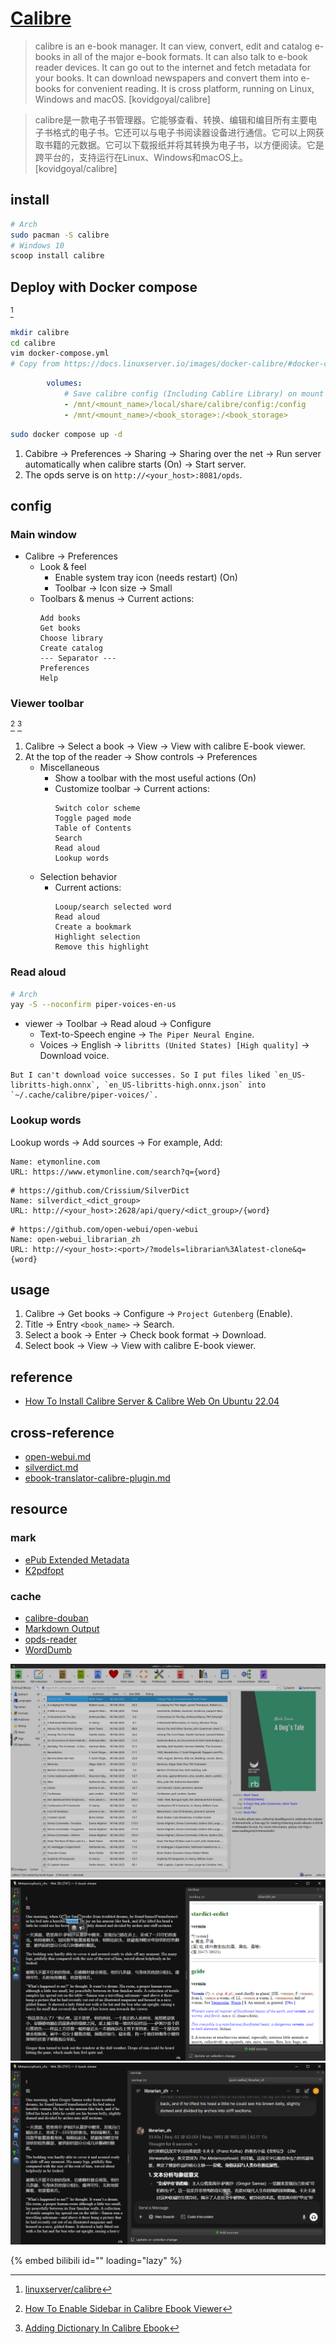 # [Calibre](https://calibre-ebook.com)

> calibre is an e-book manager. It can view, convert, edit and catalog e-books in all of the major e-book formats. It can also talk to e-book reader devices. It can go out to the internet and fetch metadata for your books. It can download newspapers and convert them into e-books for convenient reading. It is cross platform, running on Linux, Windows and macOS. [kovidgoyal/calibre]

> calibre是一款电子书管理器。它能够查看、转换、编辑和编目所有主要电子书格式的电子书。它还可以与电子书阅读器设备进行通信。它可以上网获取书籍的元数据。它可以下载报纸并将其转换为电子书，以方便阅读。它是跨平台的，支持运行在Linux、Windows和macOS上。 [kovidgoyal/calibre]

## install

```sh
# Arch
sudo pacman -S calibre
# Windows 10
scoop install calibre
```

## Deploy with Docker compose

[^1]

```sh
mkdir calibre
cd calibre
vim docker-compose.yml
# Copy from https://docs.linuxserver.io/images/docker-calibre/#docker-compose-recommended-click-here-for-more-info
```

```yaml
		volumes:
			# Save calibre config (Including Cablire Library) on mount disk
			- /mnt/<mount_name>/local/share/calibre/config:/config
			- /mnt/<mount_name>/<book_storage>:/<book_storage>
```

```sh
sudo docker compose up -d
```

1. Cabibre → Preferences → Sharing → Sharing over the net → Run server automatically when calibre starts (On) → Start server.
2. The opds serve is on `http://<your_host>:8081/opds`.

## config

### Main window

- Calibre → Preferences
	- Look & feel
		- Enable system tray icon (needs restart) (On)
		- Toolbar → Icon size → Small
	- Toolbars & menus → Current actions:
		```
		Add books
		Get books
		Choose library
		Create catalog
		--- Separator ---
		Preferences
		Help
		```

### Viewer toolbar

[^2] [^3]

1. Calibre → Select a book → View → View with calibre E-book viewer.
2. At the top of the reader → Show controls → Preferences
	- Miscellaneous
		- Show a toolbar with the most useful actions (On)
		- Customize toolbar → Current actions:
			```
			Switch color scheme
			Toggle paged mode
			Table of Contents
			Search
			Read aloud
			Lookup words
			```
	- Selection behavior
		- Current actions:
			```
			Looup/search selected word
			Read aloud
			Create a bookmark
			Highlight selection
			Remove this highlight
			```

### Read aloud

```sh
# Arch
yay -S --noconfirm piper-voices-en-us
```

- viewer → Toolbar → Read aloud → Configure
	- Text-to-Speech engine → `The Piper Neural Engine`.
	- Voices → English → `libritts (United States) [High quality]` → Download voice.

```admonish question
But I can't download voice successes. So I put files liked `en_US-libritts-high.onnx`, `en_US-libritts-high.onnx.json` into `~/.cache/calibre/piper-voices/`.
```

### Lookup words

Lookup words → Add sources → For example, Add:

```
Name: etymonline.com
URL: https://www.etymonline.com/search?q={word}
```

```
# https://github.com/Crissium/SilverDict
Name: silverdict_<dict_group>
URL: http://<your_host>:2628/api/query/<dict_group>/{word}
```

```
# https://github.com/open-webui/open-webui
Name: open-webui_librarian_zh
URL: http://<your_host>:<port>/?models=librarian%3Alatest-clone&q={word}
```

## usage

1. Calibre → Get books → Configure → `Project Gutenberg` (Enable).
2. Title → Entry `<book_name>` → Search.
3. Select a book → Enter → Check book format → Download.
4. Select book → View → View with calibre E-book viewer.

## reference

- [How To Install Calibre Server & Calibre Web On Ubuntu 22.04](https://kenfavors.com/code/how-to-install-calibre-server-calibre-web-on-ubuntu-22-04/)

## cross-reference

- [open-webui.md](/optWeb/open-webui.md)
- [silverdict.md](/srv/silverdict.md)
- [ebook-translator-calibre-plugin.md](/opt/calibre/ebook-translator-calibre-plugin.md)

## resource

### mark

- [ePub Extended Metadata](https://github.com/un-pogaz/ePub-Extended-Metadata)
- [K2pdfopt](https://www.mobileread.com/forums/showthread.php?t=358911)

### cache

- [calibre-douban](https://github.com/fugary/calibre-douban)
- [Markdown Output](https://www.mobileread.com/forums/showthread.php?p=3978884)
- [opds-reader](https://github.com/steinarb/opds-reader)
- [WordDumb](https://github.com/xxyzz/WordDumb)

[^1]: [linuxserver/calibre](https://docs.linuxserver.io/images/docker-calibre)
[^2]: [How To Enable Sidebar in Calibre Ebook Viewer](https://www.youtube.com/watch?v=rJfbcTlvujQ)
[^3]: [Adding Dictionary In Calibre Ebook](https://www.youtube.com/watch?v=_lN1N90c8zw)

![calibre](/_image/srv/calibre.png)
![lookup_01](/_image/opt/calibre/lookup_01.png)
![lookup_02](/_image/opt/calibre/lookup_02.png)

{% embed bilibili id="<id>" loading="lazy" %}
